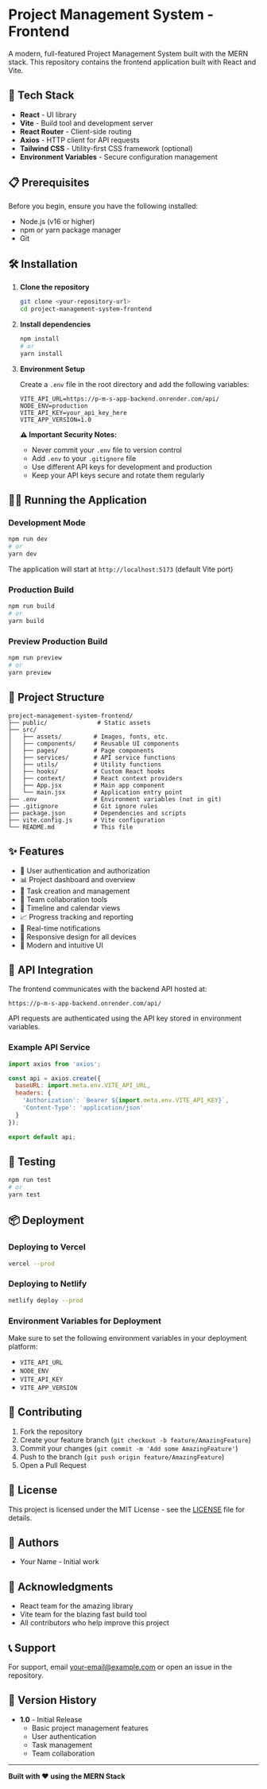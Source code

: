 # Project Management System - Frontend

A modern, full-featured Project Management System built with the MERN stack. This repository contains the frontend application built with React and Vite.

## 🚀 Tech Stack

- **React** - UI library
- **Vite** - Build tool and development server
- **React Router** - Client-side routing
- **Axios** - HTTP client for API requests
- **Tailwind CSS** - Utility-first CSS framework (optional)
- **Environment Variables** - Secure configuration management

## 📋 Prerequisites

Before you begin, ensure you have the following installed:
- Node.js (v16 or higher)
- npm or yarn package manager
- Git

## 🛠️ Installation

1. **Clone the repository**
   ```bash
   git clone <your-repository-url>
   cd project-management-system-frontend
   ```

2. **Install dependencies**
   ```bash
   npm install
   # or
   yarn install
   ```

3. **Environment Setup**
   
   Create a `.env` file in the root directory and add the following variables:
   ```properties
   VITE_API_URL=https://p-m-s-app-backend.onrender.com/api/
   NODE_ENV=production
   VITE_API_KEY=your_api_key_here
   VITE_APP_VERSION=1.0
   ```

   **⚠️ Important Security Notes:**
   - Never commit your `.env` file to version control
   - Add `.env` to your `.gitignore` file
   - Use different API keys for development and production
   - Keep your API keys secure and rotate them regularly

## 🏃‍♂️ Running the Application

### Development Mode
```bash
npm run dev
# or
yarn dev
```
The application will start at `http://localhost:5173` (default Vite port)

### Production Build
```bash
npm run build
# or
yarn build
```

### Preview Production Build
```bash
npm run preview
# or
yarn preview
```

## 📁 Project Structure

```
project-management-system-frontend/
├── public/              # Static assets
├── src/
│   ├── assets/         # Images, fonts, etc.
│   ├── components/     # Reusable UI components
│   ├── pages/          # Page components
│   ├── services/       # API service functions
│   ├── utils/          # Utility functions
│   ├── hooks/          # Custom React hooks
│   ├── context/        # React context providers
│   ├── App.jsx         # Main app component
│   └── main.jsx        # Application entry point
├── .env                # Environment variables (not in git)
├── .gitignore          # Git ignore rules
├── package.json        # Dependencies and scripts
├── vite.config.js      # Vite configuration
└── README.md           # This file
```

## ✨ Features

- 🔐 User authentication and authorization
- 📊 Project dashboard and overview
- 📝 Task creation and management
- 👥 Team collaboration tools
- 📅 Timeline and calendar views
- 📈 Progress tracking and reporting
- 🔔 Real-time notifications
- 📱 Responsive design for all devices
- 🎨 Modern and intuitive UI

## 🔌 API Integration

The frontend communicates with the backend API hosted at:
```
https://p-m-s-app-backend.onrender.com/api/
```

API requests are authenticated using the API key stored in environment variables.

### Example API Service
```javascript
import axios from 'axios';

const api = axios.create({
  baseURL: import.meta.env.VITE_API_URL,
  headers: {
    'Authorization': `Bearer ${import.meta.env.VITE_API_KEY}`,
    'Content-Type': 'application/json'
  }
});

export default api;
```

## 🧪 Testing

```bash
npm run test
# or
yarn test
```

## 📦 Deployment

### Deploying to Vercel
```bash
vercel --prod
```

### Deploying to Netlify
```bash
netlify deploy --prod
```

### Environment Variables for Deployment
Make sure to set the following environment variables in your deployment platform:
- `VITE_API_URL`
- `NODE_ENV`
- `VITE_API_KEY`
- `VITE_APP_VERSION`

## 🤝 Contributing

1. Fork the repository
2. Create your feature branch (`git checkout -b feature/AmazingFeature`)
3. Commit your changes (`git commit -m 'Add some AmazingFeature'`)
4. Push to the branch (`git push origin feature/AmazingFeature`)
5. Open a Pull Request

## 📝 License

This project is licensed under the MIT License - see the [LICENSE](LICENSE) file for details.

## 👥 Authors

- Your Name - Initial work

## 🙏 Acknowledgments

- React team for the amazing library
- Vite team for the blazing fast build tool
- All contributors who help improve this project

## 📞 Support

For support, email your-email@example.com or open an issue in the repository.

## 🔄 Version History

- **1.0** - Initial Release
  - Basic project management features
  - User authentication
  - Task management
  - Team collaboration

---

**Built with ❤️ using the MERN Stack**
